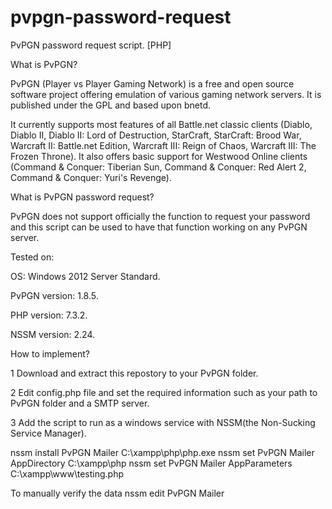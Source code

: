 # pvpgn-password-request
PvPGN password request script. [PHP]


What is PvPGN?

PvPGN (Player vs Player Gaming Network) is a free and open source software project offering emulation of various gaming network servers. It is published under the GPL and based upon bnetd.

It currently supports most features of all Battle.net classic clients (Diablo, Diablo II, Diablo II: Lord of Destruction, StarCraft, StarCraft: Brood War, Warcraft II: Battle.net Edition, Warcraft III: Reign of Chaos, Warcraft III: The Frozen Throne). It also offers basic support for Westwood Online clients (Command & Conquer: Tiberian Sun, Command & Conquer: Red Alert 2, Command & Conquer: Yuri's Revenge).


What is PvPGN password request?

PvPGN does not support officially the function to request your password and this script can be used to have that function working on any PvPGN server.


Tested on:

OS: Windows 2012 Server Standard.

PvPGN version: 1.8.5.

PHP version: 7.3.2.

NSSM version: 2.24.


How to implement?

1 Download and extract this repostory to your PvPGN folder.

2 Edit config.php file and set the required information such as your path to PvPGN folder and a SMTP server.

3 Add the script to run as a windows service with NSSM(the Non-Sucking Service Manager).

nssm install PvPGN Mailer C:\xampp\php\php.exe
nssm set PvPGN Mailer AppDirectory C:\xampp\php
nssm set PvPGN Mailer AppParameters C:\xampp\www\testing.php

To manually verify the data
nssm edit PvPGN Mailer
